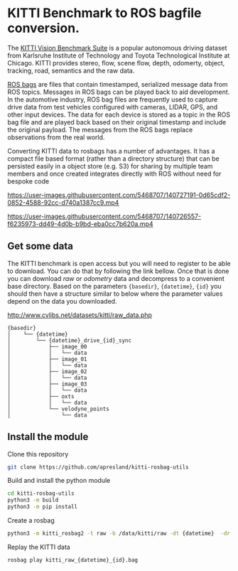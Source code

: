 
# KITTI Benchmark to ROS bagfile conversion.

The [KITTI Vision Benchmark Suite](http://www.cvlibs.net/datasets/kitti/) is a popular autonomous driving dataset from Karlsruhe Institute of Technology and Toyota Technological Institute at Chicago. KITTI provides stereo, flow, scene flow, depth, odomerty, object, tracking, road, semantics and the raw data.

[ROS bags](http://wiki.ros.org/rosbag) are files that contain timestamped, serialized message data from ROS topics. Messages in ROS bags can be played back to aid development. In the automotive industry, ROS bag files are frequently used to capture drive data from test vehicles configured with cameras, LIDAR, GPS, and other input devices. The data for each device is stored as a topic in the ROS bag file and are played back based on their original timestamp and include the original payload. The messages from the ROS bags replace observations from the real world.

Converting KITTI data to rosbags has a number of advantages. It has a compact file based format (rather than a directory structure) that can be persisted easily in a object store (e.g. S3) for sharing by multiple team members and once created integrates directly with ROS without need for bespoke code


https://user-images.githubusercontent.com/5468707/140727191-0d65cdf2-0852-4588-92cc-d740a1387cc9.mp4

https://user-images.githubusercontent.com/5468707/140726557-f6235973-dd49-4d0b-b9bd-eba0cc7b620a.mp4

## Get some data
The KITTI benchmark is open access but you will need to register to be able to download. You can do that by following the link bellow. Once that is done you can download _raw_ or _odometry_ data and decompress to a convenient base directory. Based on the parameters `{basedir}`, `{datetime}`, `{id}` you should then have a structure similar to below where the parameter values depend on the data you downloaded.

http://www.cvlibs.net/datasets/kitti/raw_data.php


```
{basedir}
│    └── {datetime}
│        └── {datetime}_drive_{id}_sync
│            ├── image_00
│            │   └── data
│            ├── image_01
│            │   └── data
│            ├── image_02
│            │   └── data
│            ├── image_03
│            │   └── data
│            ├── oxts
│            │   └── data
│            └── velodyne_points
│                └── data
```


## Install the module

Clone this repository
```bash
git clone https://github.com/apresland/kitti-rosbag-utils
```

Build and install the python module
```bash
cd kitti-rosbag-utils
python3 -m build
python3 -m pip install
```

Create a rosbag 
```bash
python3 -m kitti_rosbag2 -t raw -b /data/kitti/raw -dt {datetime}  -dr {id}
```
Replay the KITTI data
```bash
rosbag play kitti_raw_{datetime}_{id}.bag
```

